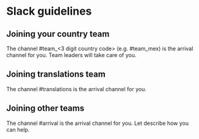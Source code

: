 # Slack guidelines

## Joining your country team

The channel #team_<3 digit country code> (e.g. #team_mex) is the arrival channel for you.
Team leaders will take care of you.

## Joining translations team

The channel #translations is the arrival channel for you.

## Joining other teams

The channel #arrival is the arrival channel for you. Let describe how you can help.
